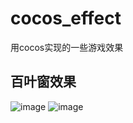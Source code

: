 # cocos_effect 
用cocos实现的一些游戏效果

## 百叶窗效果 ##
![image](https://github.com/a6166231/cocos_effect/tree/main/doc/WindowShades/demo/1.gif)
![image](https://github.com/a6166231/cocos_effect/tree/main/doc/WindowShades/demo/2.gif)
